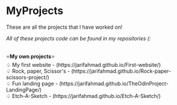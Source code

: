 # MyProjects
These are all the projects that I have worked on! <br>
<p><em>All of these projects code can be found in my repositories (: </em> </p> <br>
⭐<b>My own projects</b>⭐<br>
♤ My first website - (https://jarifahmad.github.io/First-website/)<br>
♤ Rock, paper, Scissor's - (https://jarifahmad.github.io/Rock-paper-scissors-project/)<br>
♤ Fun landing page - (https://jarifahmad.github.io/TheOdinProject-LandingPage/) <br> 
♤ Etch-A-Sketch - (https://jarifahmad.github.io/Etch-A-Sketch/)<br>
